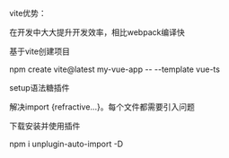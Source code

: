 vite优势：

在开发中大大提升开发效率，相比webpack编译快

基于vite创建项目

npm create vite@latest my-vue-app -- --template vue-ts

setup语法糖插件

解决import {refractive...}。每个文件都需要引入问题

下载安装并使用插件

npm i unplugin-auto-import -D




